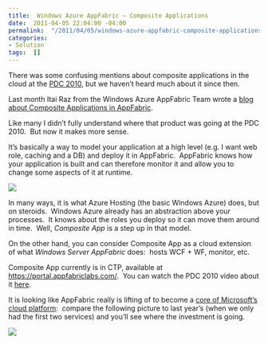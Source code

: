 ```yaml
---
title:  Windows Azure AppFabric – Composite Applications
date:  2011-04-05 22:04:00 -04:00
permalink:  "/2011/04/05/windows-azure-appfabric-composite-applications/"
categories:
- Solution
tags:  []
---
```

<p>There was some confusing mentions about composite applications in the cloud at the <a href="http://vincentlauzon.wordpress.com/2010/10/28/pdc-2010-keynotes/">PDC 2010</a>, but we haven’t heard much about it since then.</p>  <p>Last month Itai Raz from the Windows Azure AppFabric Team wrote a <a href="http://blogs.msdn.com/b/windowsazureappfabric/archive/2011/03/10/introduction-to-windows-azure-appfabric-blog-posts-series-part-4-building-composite-applications.aspx">blog about Composite Applications in AppFabric</a>.</p>  <p>Like many I didn’t fully understand where that product was going at the PDC 2010.&#160; But now it makes more sense.</p>  <p>It’s basically a way to model your application at a high level (e.g. I want web role, caching and a DB) and deploy it in AppFabric.&#160; AppFabric knows how your application is built and can therefore monitor it and allow you to change some aspects of it at runtime.</p>  <p><img border="0" src="http://blogs.msdn.com/resized-image.ashx/__size/550x0/__key/CommunityServer-Blogs-Components-WeblogFiles/00-00-01-12-07/3652.Comp-App-Dev-Experience.png" /></p>  <p>In many ways, it is what Azure Hosting (the basic Windows Azure) does, but on steroids.&#160; Windows Azure already has an abstraction above your processes.&#160; It knows about the roles you deploy so it can move them around in time.&#160; Well, <em>Composite App</em> is a step up in that model.</p>  <p>On the other hand, you can consider Composite App as a cloud extension of what <em>Windows Server AppFabric</em> does:&#160; hosts WCF + WF, monitor, etc.</p>  <p>Composite App currently is in CTP, available at <a title="https://portal.appfabriclabs.com/" href="https://portal.appfabriclabs.com/">https://portal.appfabriclabs.com/</a>.&#160; You can watch the PDC 2010 video about it <a href="http://channel9.msdn.com/Events/PDC/PDC10/CS04">here</a>.</p>  <p>It is looking like AppFabric really is lifting of to become a <a href="http://vincentlauzon.wordpress.com/2010/11/30/gartner-on-windows-azure-appfabric-a-strategic-core-of-microsofts-cloud-platform/">core of Microsoft’s cloud platform</a>:&#160; compare the following picture to last year’s (when we only had the first two services) and you’ll see where the investment is going.</p>  <p><img src="http://blogs.msdn.com/resized-image.ashx/__size/550x0/__key/CommunityServer-Blogs-Components-WeblogFiles/00-00-01-12-07/1488.appfabric-services.png" /></p>